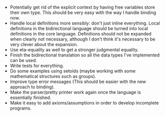 * Potentially get rid of the explicit context by having free variables
  store their own type. This should be very easy with the way I handle
  binding now.
* Handle local definitions more sensibly: don't just inline
  everything. Local definitions in the bidirectional language should
  be turned into local definitions in the core language. Definitions
  should not be expanded when clearly not necessary, although I don't
  think it's necessary to be very clever about the expansion.
* Use eta-equality as well to get a stronger judgmental equality.
* Finish the bidirectional translation so all the data types I've
  implemented can be used.
* Write tests for everything.
* Do some examples using setoids (maybe working with some mathematical
  structures such as groups).
* Improve type error messages (This should be easier with the new
  approach to binding).
* Make the parser/pretty printer work again once the language is
  essentially finished.
* Make it easy to add axioms/assumptions in order to develop
  incomplete programs.
